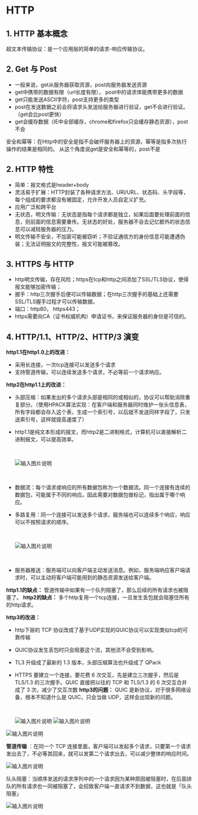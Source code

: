 # HTTP

## 1. HTTP 基本概念
超文本传输协议：是一个应用层的简单的请求-响应传输协议。

## 2. Get 与 Post
- 一般来说，get从服务器获取资源，post向服务器发送资源
- get中携带的数据有限（url长度有限）， post中的请求体能携带更多的数据
- get只能发送ASCII字符，post支持更多的类型
- post在发送数据之前会将请求头发送给服务器进行验证，get不会进行验证。（get会比post更快）
- get会缓存数据（IE中全部缓存，chrome和firefox只会缓存静态资源），post不会

安全和幂等：在Http中的安全是指不会破坏服务器上的资源，幂等是指多次执行操作的结果是相同的。
从这个角度说get是安全和幂等的，post不是

## 2. HTTP 特性
- 简单：报文格式是header+body
- 灵活易于扩展：HTTP封装了各种请求方法、URI/URL、状态码、头字段等，每个组成的要求都没有被固定，允许开发人员自定义扩充。
- 应用广泛和跨平台
- 无状态，明文传输：无状态是指每个请求都是独立，如果后面要处理前面的信息，则前面的信息需要重传。无状态的好处，服务器不会去记忆额外的状态信息可以减轻服务器的压力。
- 明文传输不安全，不加密可能被窃听；不验证通信方的身份信息可能遭遇伪装；无法证明报文的完整性，报文可能被篡改。

## 3. HTTPS 与 HTTP
- http明文传输，存在风险；https在tcp和http之间添加了SSL/TLS协议，使得报文能够加密传输；
- 握手：http三次握手后便可以传输数据；在http三次握手的基础上还需要SSL/TLS握手过程才可以传输数据。
- 端口：http80， https443；
- https需要向CA（证书权威机构）申请证书，来保证服务器的身份是可信的。

## 4. HTTP/1.1、HTTP/2、HTTP/3 演变 

 **http1.1在http1.0上的改进：**  
- 采用长连接，一次tcp连接可以发送多个请求
- 支持管道传输，可以连续发送多个请求，不必等前一个请求响应。

 **http2在http1.1上的改进：** 
- 头部压缩：如果发出的多个请求头部是相同的或相似的，协议可以帮助消除重复部分。（使用HPACK算法实现：在客户端和服务器同时维护一张头信息表，所有字段都会存入这个表，生成一个索引号，以后就不发送同样字段了，只发送索引号，这样就提高速度了）

- http1.1是纯文本形成的报文，而http2是二进制格式，计算机可以直接解析二进制报文，可以提高效率。

  ​

  ![输入图片说明](https://foruda.gitee.com/images/1678159964975571432/18f736bc_8616658.png "屏幕截图")

  ​

- 数据流：每个请求或响应的所有数据包称为一个数据流。同一个连接有连续的数据包，可能属于不同的响应。因此需要对数据包做标记，指出属于哪个响应。

- 多路复用：同一个连接可以发送多个请求，服务端也可以连续多个响应，响应可以不按照请求的顺序。

  ​

  ![输入图片说明](https://foruda.gitee.com/images/1678170739829247406/f99d10dd_8616658.png "屏幕截图")

  ​

- 服务器推送：服务端可以向客户端主动发送消息。例如，服务端响应客户端请求时，可以主动将客户端可能用到的静态资源发送给客户端。

 **http1.1的缺点：** 管道传输中如果有一个队列阻塞了，那么后续的所有请求也被阻塞了。
 **http2的缺点：** 多个http复用一个tcp连接，一旦发生丢包就会阻塞住所有的http请求。

 **http3的改进：** 
- http下层的 TCP 协议改成了基于UDP实现的QUIC协议可以实现类似tcp的可靠传输

- QUIC协议发生丢包时只会阻塞这个流，其他流不会受到影响。

- TL3 升级成了最新的 1.3 版本，头部压缩算法也升级成了 QPack

- HTTPS 要建立一个连接，要花费 6 次交互，先是建立三次握手，然后是 TLS/1.3 的三次握手。QUIC 直接把以往的 TCP 和 TLS/1.3 的 6 次交互合并成了 3 次，减少了交互次数
   **http3的问题：** QUIC 是新协议，对于很多网络设备，根本不知道什么是 QUIC，只会当做 UDP，这样会出现新的问题。

   ​

   ![输入图片说明](https://foruda.gitee.com/images/1678172546798421361/6bebac4c_8616658.png "屏幕截图")
   ![输入图片说明](https://foruda.gitee.com/images/1678172564770254221/c16294c8_8616658.png "屏幕截图")

![输入图片说明](https://foruda.gitee.com/images/1678158183940999574/a14f0804_8616658.png "屏幕截图")

 **管道传输** ：在同一个 TCP 连接里面，客户端可以发起多个请求，只要第一个请求发出去了，不必等其回来，就可以发第二个请求出去，可以减少整体的响应时间。

![输入图片说明](https://foruda.gitee.com/images/1678158650204850189/775acc40_8616658.png "屏幕截图")

队头阻塞：当顺序发送的请求序列中的一个请求因为某种原因被阻塞时，在后面排队的所有请求也一同被阻塞了，会招致客户端一直请求不到数据，这也就是「队头阻塞」

![输入图片说明](https://foruda.gitee.com/images/1678158694278364369/a1193c4e_8616658.png "屏幕截图")